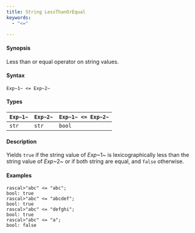 ```yaml
---
title: String LessThanOrEqual
keywords:
  - "<="

---
```


#### Synopsis

Less than or equal operator on string values.

#### Syntax

`Exp~1~ <= Exp~2~`

#### Types

| `Exp~1~` | `Exp~2~` | `Exp~1~ <= Exp~2~`  |
| --- | --- | --- |
| `str`     |  `str`    | `bool`                |

#### Description

Yields `true` if the string value of _Exp_~1~ is lexicographically less
than the string value of _Exp_~2~ or if both string are equal, and `false` otherwise.

#### Examples

```rascal-shell 
rascal>"abc" <= "abc";
bool: true
rascal>"abc" <= "abcdef";
bool: true
rascal>"abc" <= "defghi";
bool: true
rascal>"abc" <= "a";
bool: false
```


